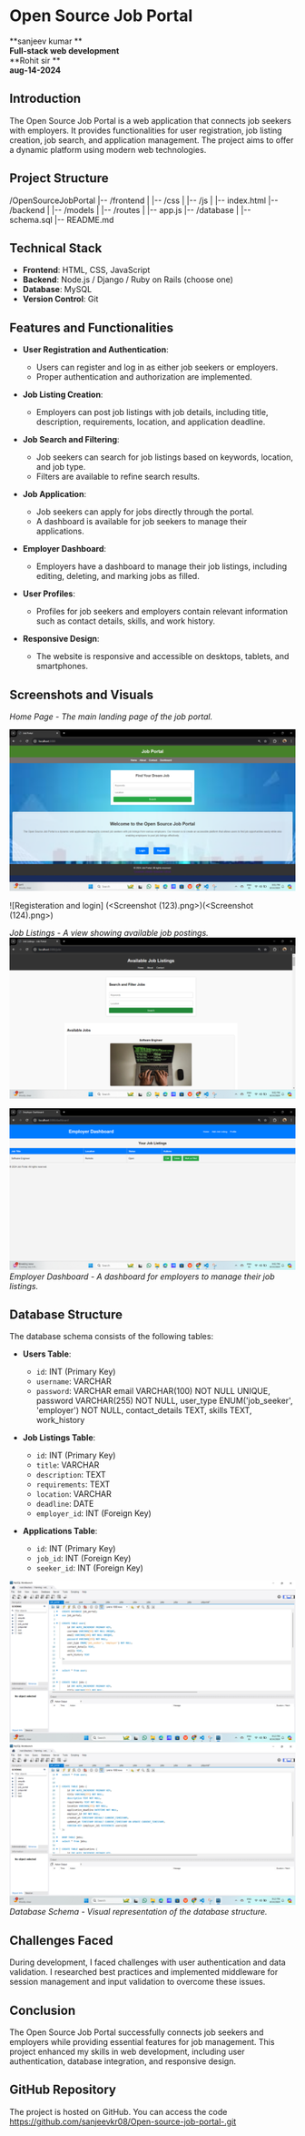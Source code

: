 # Open Source Job Portal

**sanjeev kumar **  
**Full-stack web development**  
**Rohit sir **  
**aug-14-2024**

## Introduction
The Open Source Job Portal is a web application that connects job seekers with employers. It provides functionalities for user registration, job listing creation, job search, and application management. The project aims to offer a dynamic platform using modern web technologies.

## Project Structure
/OpenSourceJobPortal
|-- /frontend
| |-- /css
| |-- /js
| |-- index.html
|-- /backend
| |-- /models
| |-- /routes
| |-- app.js
|-- /database
| |-- schema.sql
|-- README.md


## Technical Stack
- **Frontend**: HTML, CSS, JavaScript
- **Backend**: Node.js / Django / Ruby on Rails (choose one)
- **Database**: MySQL
- **Version Control**: Git

## Features and Functionalities
- **User Registration and Authentication**: 
  - Users can register and log in as either job seekers or employers.
  - Proper authentication and authorization are implemented.

- **Job Listing Creation**: 
  - Employers can post job listings with job details, including title, description, requirements, location, and application deadline.

- **Job Search and Filtering**: 
  - Job seekers can search for job listings based on keywords, location, and job type.
  - Filters are available to refine search results.

- **Job Application**: 
  - Job seekers can apply for jobs directly through the portal.
  - A dashboard is available for job seekers to manage their applications.

- **Employer Dashboard**: 
  - Employers have a dashboard to manage their job listings, including editing, deleting, and marking jobs as filled.

- **User Profiles**: 
  - Profiles for job seekers and employers contain relevant information such as contact details, skills, and work history.

- **Responsive Design**: 
  - The website is responsive and accessible on desktops, tablets, and smartphones.

## Screenshots and Visuals
*Home Page - The main landing page of the job portal.*

![homepage](<Screenshot (120).png>)

![Registeration and login]
(<Screenshot (123).png>)(<Screenshot (124).png>)


*Job Listings - A view showing available job postings.*
![job listing ](<Screenshot (125).png>)

![Employer Dashboard](<Screenshot (126).png>)
*Employer Dashboard - A dashboard for employers to manage their job listings.*

## Database Structure
The database schema consists of the following tables:

- **Users Table**:
  - `id`: INT (Primary Key)
  - `username`: VARCHAR
  - `password`: VARCHAR
    email VARCHAR(100) NOT NULL UNIQUE,
    password VARCHAR(255) NOT NULL,
    user_type ENUM('job_seeker', 'employer') NOT NULL,
    contact_details TEXT,
    skills TEXT,
    work_history
- **Job Listings Table**:
  - `id`: INT (Primary Key)
  - `title`: VARCHAR
  - `description`: TEXT
  - `requirements`: TEXT
  - `location`: VARCHAR
  - `deadline`: DATE
  - `employer_id`: INT (Foreign Key)

- **Applications Table**:
  - `id`: INT (Primary Key)
  - `job_id`: INT (Foreign Key)
  - `seeker_id`: INT (Foreign Key)

![Database Schema](<Screenshot (129).png>)
![database ](<Screenshot (130).png>)
*Database Schema - Visual representation of the database structure.*

## Challenges Faced
During development, I faced challenges with user authentication and data validation. I researched best practices and implemented middleware for session management and input validation to overcome these issues.

## Conclusion
The Open Source Job Portal successfully connects job seekers and employers while providing essential features for job management. This project enhanced my skills in web development, including user authentication, database integration, and responsive design.

## GitHub Repository
The project is hosted on GitHub. You can access the code https://github.com/sanjeevkr08/Open-source-job-portal-.git